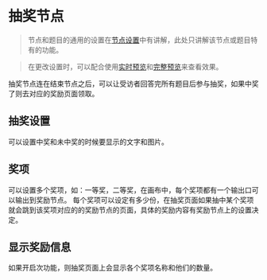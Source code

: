 # 抽奖节点

> 节点和题目的通用的设置在[节点设置](../node-setting/concept.md)中有讲解，此处只讲解该节点或题目特有的功能。

> 在更改设置时，可以配合使用[实时预览](../preview/realtime.md)和[完整预览](../preview/full.md)来查看效果。

抽奖节点连在结束节点之后，可以让受访者回答完所有题目后参与抽奖，如果中奖了则去对应的奖励页面领取。

## 抽奖设置
可以设置中奖和未中奖的时候要显示的文字和图片。

## 奖项
可以设置多个奖项，如：一等奖，二等奖，在画布中，每个奖项都有一个输出口可以输出到奖励节点。
每个奖项可以设定有多少份，在抽奖页面如果抽中某个奖项就会跳到该奖项对应的的奖励节点的页面，具体的奖励内容有奖励节点上的设置决定。

## 显示奖励信息
如果开启次功能，则抽奖页面上会显示各个奖项名称和他们的数量。